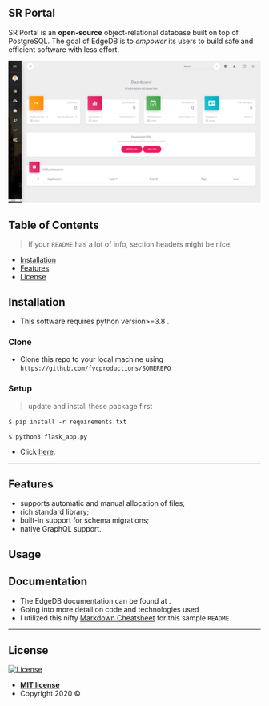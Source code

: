 ## SR Portal

SR Portal is an **open-source** object-relational database built on top of
PostgreSQL. The goal of EdgeDB is to _empower_ its users to build safe
and efficient software with less effort.

![Alt text](/src/p1.png?raw=true "SR Portal")

## Table of Contents

> If your `README` has a lot of info, section headers might be nice.

- [Installation](#installation)
- [Features](#features)
- [License](#license)



## Installation

- This software requires python version>=3.8 .

### Clone

- Clone this repo to your local machine using `https://github.com/fvcproductions/SOMEREPO`

### Setup



> update and install these package first

```shell
$ pip install -r requirements.txt
```

> 

```shell
$ python3 flask_app.py
```

- Click <a href="http://127.0.0.1:5000" target="_blank">here</a>.

---

## Features

- supports automatic and manual allocation of files;
- rich standard library;
- built-in support for schema migrations;
- native GraphQL support.
## Usage 
## Documentation
- The EdgeDB documentation can be found at .
- Going into more detail on code and technologies used
- I utilized this nifty <a href="https://github.com/adam-p/markdown-here/wiki/Markdown-Cheatsheet" target="_blank">Markdown Cheatsheet</a> for this sample `README`.

---


## License

[![License](http://img.shields.io/:license-mit-blue.svg?style=flat-square)](http://badges.mit-license.org)

- **[MIT license](http://opensource.org/licenses/mit-license.php)**
- Copyright 2020 ©
